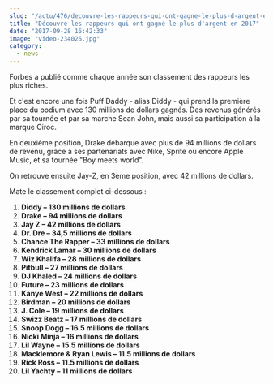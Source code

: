 ```yaml
--- 
slug: "/actu/476/decouvre-les-rappeurs-qui-ont-gagne-le-plus-d-argent-en-2017"
title: "Découvre les rappeurs qui ont gagné le plus d'argent en 2017"
date: "2017-09-28 16:42:33"
image: "video-234026.jpg"
category:
  - news
---
```

<p>Forbes a publié comme chaque année son classement des rappeurs les plus riches.</p>

<p>Et c'est encore une fois Puff Daddy - alias Diddy - qui prend la première place du podium avec 130 millions de dollars gagnés. Des revenus générés par sa tournée et par sa marche Sean John, mais aussi sa participation à la marque Ciroc.</p>

<p>En deuxième position, Drake débarque avec plus de 94 millions de dollars de revenu, grâce à ses partenariats avec Nike, Sprite ou encore Apple Music, et sa tournée "Boy meets world".</p>

<p>On retrouve ensuite Jay-Z, en 3ème position, avec 42 millions de dollars. </p>

<p>Mate le classement complet ci-dessous :</p>

<ol>
	<li><strong>Diddy – 130 millions de dollars</strong></li>
	<li><strong>Drake – 94 millions de dollars</strong></li>
	<li><strong>Jay Z – 42 millions de dollars</strong></li>
	<li><strong>Dr. Dre – 34,5 millions de dollars</strong></li>
	<li><strong>Chance The Rapper – 33 millions de dollars</strong></li>
	<li><strong>Kendrick Lamar – 30 millions de dollars</strong></li>
	<li><strong>Wiz Khalifa – 28 millions de dollars</strong></li>
	<li><strong>Pitbull – 27 millions de dollars</strong></li>
	<li><strong>DJ Khaled – 24 millions de dollars</strong></li>
	<li><strong>Future – 23 millions de dollars</strong></li>
	<li><strong>Kanye West – 22 millions de dollars</strong></li>
	<li><strong>Birdman – 20 millions de dollars</strong></li>
	<li><strong>J. Cole – 19 millions de dollars</strong></li>
	<li><strong>Swizz Beatz – 17 millions de dollars</strong></li>
	<li><strong>Snoop Dogg – 16.5 millions de dollars</strong></li>
	<li><strong>Nicki Minja – 16 millions de dollars</strong></li>
	<li><strong>Lil Wayne – 15.5 millions de dollars</strong></li>
	<li><strong>Macklemore & Ryan Lewis – 11.5 millions de dollars</strong></li>
	<li><strong>Rick Ross – 11.5 millions de dollars</strong></li>
	<li><strong>Lil Yachty – 11 millions de dollars</strong></li>
</ol>